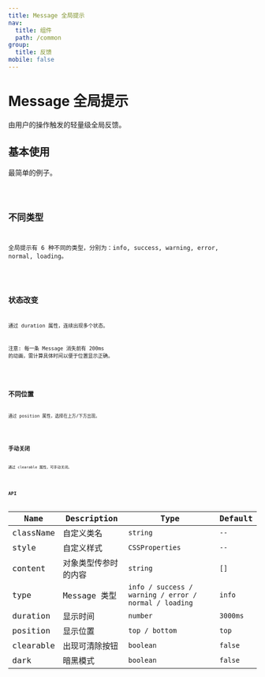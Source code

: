 ```yaml
---
title: Message 全局提示
nav:
  title: 组件
  path: /common
group:
  title: 反馈
mobile: false
---
```


# Message 全局提示

由用户的操作触发的轻量级全局反馈。

## 基本使用

最简单的例子。

<code src="./demos/index1.tsx"/>

## 不同类型

全局提示有 6 种不同的类型，分别为：info, success, warning, error, normal, loading。

<code src="./demos/index2.tsx"/>

## 状态改变

通过 duration 属性，连续出现多个状态。

注意: 每一条 Message 消失前有 200ms 的动画，需计算具体时间以便于位置显示正确。

<code src="./demos/index3.tsx"/>

## 不同位置

通过 position 属性，选择在上方/下方出现。

<code src="./demos/index4.tsx"/>

## 手动关闭

通过 clearable 属性，可手动关闭。

<code src="./demos/index5.tsx"/>

## API

| Name | Description | Type | Default |
| --- | --- | --- | --- |
| className | 自定义类名 | `string` | `--` |
| style | 自定义样式 | `CSSProperties` | `--` |
| content | 对象类型传参时的内容 | `string` | `[]` |
| type | Message 类型 | `info / success / warning / error / normal / loading` | `info` |
| duration | 显示时间 | `number` | `3000ms` |
| position | 显示位置 | `top / bottom` | `top` |
| clearable | 出现可清除按钮 | `boolean` | `false` |
| dark | 暗黑模式 | `boolean` | `false` |
